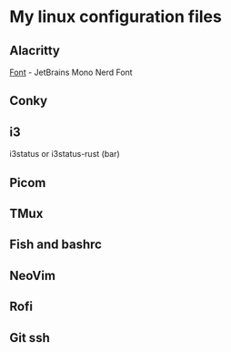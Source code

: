 # My linux configuration files

## Alacritty

[Font](https://www.nerdfonts.com/font-downloads) - JetBrains Mono Nerd Font

## Conky

## i3

i3status or i3status-rust (bar)

## Picom

## TMux

## Fish and bashrc

## NeoVim

## Rofi

## Git ssh

